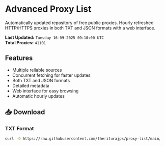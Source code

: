 # Advanced Proxy List

Automatically updated repository of free public proxies. Hourly refreshed HTTP/HTTPS proxies in both TXT and JSON formats with a web interface.

**Last Updated:** `Tuesday 16-09-2025 09:10:00 UTC`  
**Total Proxies:** `41101`

## Features
- Multiple reliable sources
- Concurrent fetching for faster updates
- Both TXT and JSON formats
- Detailed metadata
- Web interface for easy browsing
- Automatic hourly updates

## 📥 Download

### TXT Format
```bash
curl -O https://raw.githubusercontent.com/theriturajps/proxy-list/main/proxies.txt